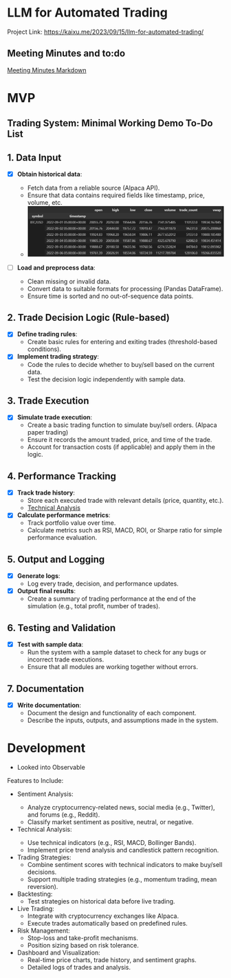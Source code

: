 # LLM for Automated Trading
Project Link: https://kaixu.me/2023/09/15/llm-for-automated-trading/

## Meeting Minutes and to:do
[Meeting Minutes Markdown](meetingMinutes.md)

# MVP
## Trading System: Minimal Working Demo To-Do List

## 1. Data Input
- [x] **Obtain historical data**: 
  - Fetch data from a reliable source (Alpaca API).
  - Ensure that data contains required fields like timestamp, price, volume, etc.
  - ![alt text](./assets/btcopeningprice.png)

- [ ] **Load and preprocess data**: 
  - Clean missing or invalid data.
  - Convert data to suitable formats for processing (Pandas DataFrame).
  - Ensure time is sorted and no out-of-sequence data points.

## 2. Trade Decision Logic (Rule-based)
- [x] **Define trading rules**: 
  - Create basic rules for entering and exiting trades (threshold-based conditions).
- [x] **Implement trading strategy**: 
  - Code the rules to decide whether to buy/sell based on the current data.
  - Test the decision logic independently with sample data.

## 3. Trade Execution
- [x] **Simulate trade execution**:
  - Create a basic trading function to simulate buy/sell orders. (Alpaca paper trading)
  - Ensure it records the amount traded, price, and time of the trade.
  - Account for transaction costs (if applicable) and apply them in the logic.

## 4. Performance Tracking
- [x] **Track trade history**: 
  - Store each executed trade with relevant details (price, quantity, etc.).
  - [Technical Analysis](./technicalAnalysis.md)
- [x] **Calculate performance metrics**: 
  - Track portfolio value over time.
  - Calculate metrics such as RSI, MACD, ROI, or Sharpe ratio for simple performance evaluation.
  
## 5. Output and Logging
- [x] **Generate logs**: 
  - Log every trade, decision, and performance updates.
- [x] **Output final results**: 
  - Create a summary of trading performance at the end of the simulation (e.g., total profit, number of trades).
  
## 6. Testing and Validation
- [x] **Test with sample data**: 
  - Run the system with a sample dataset to check for any bugs or incorrect trade executions.
  - Ensure that all modules are working together without errors.

## 7. Documentation
- [x] **Write documentation**: 
  - Document the design and functionality of each component.
  - Describe the inputs, outputs, and assumptions made in the system.
     
# Development
<ul>
  <li>Looked into Observable</li>
</ul>

Features to Include:
<ul>
  <li>Sentiment Analysis:</li>
  <ul>
    <li>Analyze cryptocurrency-related news, social media (e.g., Twitter), and forums (e.g., Reddit).</li>
    <li>Classify market sentiment as positive, neutral, or negative.</li>
  </ul>
  <li>Technical Analysis:</li>
  <ul>
    <li>Use technical indicators (e.g., RSI, MACD, Bollinger Bands).</li>
    <li>Implement price trend analysis and candlestick pattern recognition.</li>
  </ul>
  <li>Trading Strategies:
    <ul>
    <li>Combine sentiment scores with technical indicators to make buy/sell decisions.</li>
    <li>Support multiple trading strategies (e.g., momentum trading, mean reversion).</li>
    </ul>
  <li>Backtesting:
    <ul>
    <li>Test strategies on historical data before live trading.</li>
    </ul>
  <li>Live Trading:
    <ul>
    <li>Integrate with cryptocurrency exchanges like Alpaca.</li>
    <li>Execute trades automatically based on predefined rules.</li>
    </ul>
  <li>Risk Management:
    <ul>
    <li>Stop-loss and take-profit mechanisms.</li>
    <li>Position sizing based on risk tolerance.</li>
    </ul>
  <li>Dashboard and Visualization:
    <ul>
    <li>Real-time price charts, trade history, and sentiment graphs.</li>
    <li>Detailed logs of trades and analysis.</li>
    </ul>
</ul>
